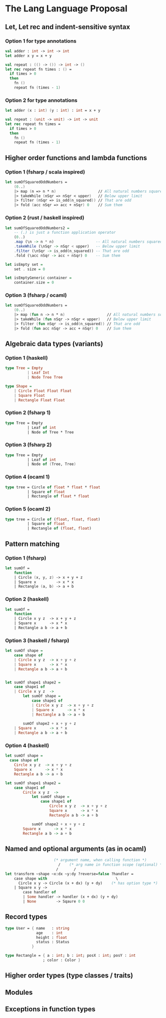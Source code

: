 # The Lang Language Proposal

## Let, Let rec and indent-sensitive syntax

### Option 1 for type annotations

```fsharp
val adder : int -> int -> int
let adder x y = x + y

val repeat : (() -> ()) -> int -> ()
let rec repeat fn times : () =
  if times > 0
  then
    fn ()
    repeat fn (times - 1)
```

### Option 2 for type annotations

```fsharp
let adder (x : int) (y : int) : int = x + y

val repeat : (unit -> unit) -> int -> unit
let rec repeat fn times =
  if times > 0
  then
    fn ()
    repeat fn (times - 1)
```

## Higher order functions and lambda functions

### Option 1 (fsharp / scala inspired)

```fsharp
let sumOfSquaredOddNumbers =
    (0..)
    |> map (n => n * n)                   // All natural numbers squared
    |> takeWhile (nSqr => nSqr < upper)   // Below upper limit
    |> filter (nSqr => is_odd(n_squared)) // That are odd
    |> fold (acc nSqr => acc + nSqr) 0    // Sum them
```

### Option 2 (rust / haskell inspired)

```haskell
let sumOfSquaredOddNumbers2 =
    -- (.) is just a function application operator
    (0..) 
    .map (\n -> n * n)                   -- All natural numbers squared
    .takeWhile (\nSqr -> nSqr < upper)   -- Below upper limit
    .filter (\nSqr -> is_odd(n_squared)) -- That are odd
    .fold (\acc nSqr -> acc + nSqr) 0    -- Sum them

let isEmpty set = 
    set . size = 0

let isEmptyGeneric container =
    container.size = 0
```

### Option 3 (fsharp / ocaml)

```fsharp
let sumOfSquaredOddNumbers =
    (0..)
    |> map (fun n -> n * n)                   // All natural numbers squared
    |> takeWhile (fun nSqr -> nSqr < upper)   // Below upper limit
    |> filter (fun nSqr -> is_odd(n_squared)) // That are odd
    |> fold (fun acc nSqr -> acc + nSqr) 0    // Sum them
```

## Algebraic data types (variants)

### Option 1 (haskell)

```haskell
type Tree = Empty
          | Leaf Int
          | Node Tree Tree

type Shape = 
    | Circle Float Float Float
    | Square Float
    | Rectangle Float Float
```

### Option 2 (fsharp 1)

```fsharp
type Tree = Empty
          | Leaf of int
          | Node of Tree * Tree
```

### Option 3 (fsharp 2)

```fsharp
type Tree = Empty
          | Leaf of int
          | Node of (Tree, Tree)
```

### Option 4 (ocaml 1)

```ocaml
type tree = Circle of float * float * float
          | Square of float
          | Rectangle of float * float 
```

### Option 5 (ocaml 2)

```ocaml
type tree = Circle of (float, float, float)
          | Square of float
          | Rectangle of (float, float)
```

## Pattern matching

### Option 1 (fsharp)

```fsharp
let sumOf =
    function
    | Circle (x, y, z) -> x + y + z
    | Square x         -> x * x
    | Rectangle (a, b) -> a + b
```

### Option 2 (haskell)

```fsharp
let sumOf =
    function
    | Circle x y z  -> x + y + z
    | Square x      -> x * x
    | Rectangle a b -> a + b
```

### Option 3 (haskell / fsharp)

```haskell
let sumOf shape =
    case shape of
    | Circle x y z  -> x + y + z
    | Square x      -> x * x
    | Rectangle a b -> a + b


let sumOf shape1 shape2 =
    case shape1 of
    | Circle x y z  -> 
        let sumOf shape =
            case shape1 of
            | Circle x y z  -> x + y + z
            | Square x      -> x * x
            | Rectangle a b -> a + b
        
        sumOf shape2 + x + y + z
    | Square x      -> x * x
    | Rectangle a b -> a + b
```

### Option 4 (haskell)

```haskell
let sumOf shape =
  case shape of
    Circle x y z  -> x + y + z
    Square x      -> x * x
    Rectangle a b -> a + b

let sumOf shape1 shape2 =
    case shape1 of
        Circle x y z  -> 
            let sumOf shape =
                case shape1 of
                    Circle x y z  -> x + y + z
                    Square x      -> x * x
                    Rectangle a b -> a + b

            sumOf shape2 + x + y + z
        Square x      -> x * x
        Rectangle a b -> a + b
```

## Named and optional arguments (as in ocaml)

```ocaml 
                      (* argument name, when calling function *)
                        /    (* arg name in function scope (optional) *)
                       /       /
let transform ~shape ~x:dx ~y:dy ?reverse=false ?handler =
    case shape with                               \
      Circle x y -> Circle (x + dx) (y + dy)    (* has option type *)  
    | Square x y -> 
        case handler of 
        | Some handler -> handler (x + dx) (y + dy)
        | None         -> Sqaure 0 0
```

## Record types

```fsharp
type User = { name   : string
              age    : int
              height : float
              status : Status
            }

type Rectangle = { a : int; b : int; posX : int; posY : int
                 ; color : Color }
```

## Higher order types (type classes / traits)

## Modules

## Exceptions in function types

